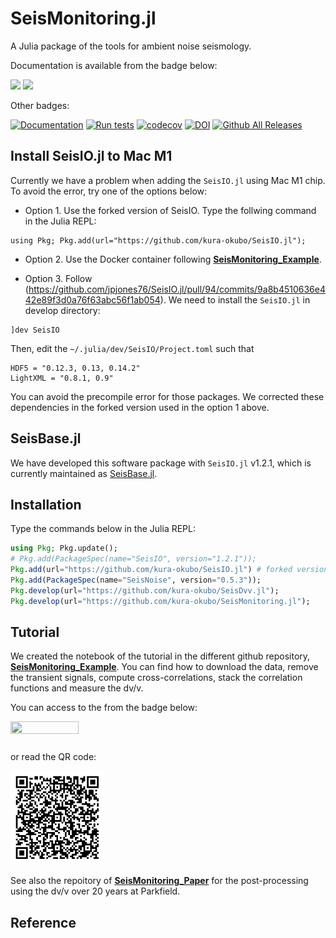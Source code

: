 # SeisMonitoring.jl

A Julia package of the tools for ambient noise seismology.

Documentation is available from the badge below:

[![](https://img.shields.io/badge/docs-dev-blue.svg)](https://kura-okubo.github.io/SeisMonitoring.jl/dev)
[![](https://img.shields.io/badge/docs-stable-blue.svg)](https://kura-okubo.github.io/SeisMonitoring.jl/stable)

Other badges:

[![Documentation](https://github.com/kura-okubo/SeisMonitoring.jl/actions/workflows/documentation.yml/badge.svg)](https://github.com/kura-okubo/SeisMonitoring.jl/actions/workflows/documentation.yml)
[![Run tests](https://github.com/kura-okubo/SeisMonitoring.jl/actions/workflows/test.yml/badge.svg)](https://github.com/kura-okubo/SeisMonitoring.jl/actions/workflows/test.yml)
[![codecov](https://codecov.io/gh/kura-okubo/SeisMonitoring.jl/graph/badge.svg?token=iNq1WJH5bK)](https://codecov.io/gh/kura-okubo/SeisMonitoring.jl)
[![DOI](https://zenodo.org/badge/259752194.svg)](https://zenodo.org/badge/latestdoi/259752194)
[![Github All Releases](https://img.shields.io/github/downloads/kura-okubo/SeisMonitoring.jl/total.svg)]()

## Install SeisIO.jl to Mac M1
Currently we have a problem when adding the `SeisIO.jl` using Mac M1 chip.
To avoid the error, try one of the options below:

- Option 1. Use the forked version of SeisIO. Type the follwing command in the Julia REPL:
```
using Pkg; Pkg.add(url="https://github.com/kura-okubo/SeisIO.jl");
```

- Option 2. Use the Docker container following 
[**SeisMonitoring_Example**](https://github.com/kura-okubo/SeisMonitoring_Example). 

- Option 3.  Follow (https://github.com/jpjones76/SeisIO.jl/pull/94/commits/9a8b4510636e442e89f3d0a76f63abc56f1ab054).
We need to install the `SeisIO.jl` in develop directory:
```
]dev SeisIO 
```
Then, edit the `~/.julia/dev/SeisIO/Project.toml` such that
```
HDF5 = "0.12.3, 0.13, 0.14.2"
LightXML = "0.8.1, 0.9"
```
You can avoid the precompile error for those packages. We corrected these dependencies in the forked version used in the option 1 above.

## SeisBase.jl
We have developed this software package with `SeisIO.jl` v1.2.1, which is currently maintained as [SeisBase.jl](https://github.com/JuliaSeismo/SeisBase.jl). 

## Installation

Type the commands below in the Julia REPL:

```julia
using Pkg; Pkg.update();
# Pkg.add(PackageSpec(name="SeisIO", version="1.2.1")); 
Pkg.add(url="https://github.com/kura-okubo/SeisIO.jl") # forked version used for the environment including Mac M1
Pkg.add(PackageSpec(name="SeisNoise", version="0.5.3"));
Pkg.develop(url="https://github.com/kura-okubo/SeisDvv.jl");
Pkg.develop(url="https://github.com/kura-okubo/SeisMonitoring.jl");
```

## Tutorial
We created the notebook of the tutorial in the different github repository, [**SeisMonitoring_Example**](https://github.com/kura-okubo/SeisMonitoring_Example). You can find how to download the data, remove the transient signals, compute cross-correlations, stack the correlation functions and measure the dv/v.


You can access to the from the badge below:

<a href="https://nbviewer.org/github/kura-okubo/SeisMonitoring_Example/blob/main/code/run_seismonitoring.ipynb" target="_blank">
   <img align="left"
      src="https://raw.githubusercontent.com/jupyter/design/master/logos/Badges/nbviewer_badge.png"
      width="109" height="20">
</a>
<br><br>


or read the QR code:

<img src="/docs/src/assets/QRcode_seismonitoring_example.png" alt="QR" width="150"/>

See also the repoitory of [**SeisMonitoring_Paper**](https://github.com/kura-okubo/SeisMonitoring_Paper) for the post-processing using the dv/v over 20 years at Parkfield.

## Reference

